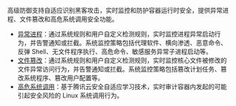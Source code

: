 高级防御支持自适应识别黑客攻击，实时监控和防护容器运行时安全，提供异常进程、文件篡改和高危系统调用安全功能。

- [异常进程](https://cloud.tencent.com/document/product/1285/58370)：通过系统规则和用户自定义检测规则，实时监控进程异常启动行为，并告警通知或拦截。系统监控策略包括代理软件、横向渗透、恶意命令、反弹 Shell、无文件程序执行、高危命令、敏感服务异常子进程启动等。
- [文件篡改](https://cloud.tencent.com/document/product/1285/58373)：通过系统规则和用户自定义检测规则，实时监控核心文件被修改的文件异常访问行为，并告警通知或拦截。系统监控策略包括篡改计划任务、篡改系统程序、篡改用户配置等。
- [高危系统调用](https://cloud.tencent.com/document/product/1285/58377)：基于腾讯云安全自适应学习技术，实时审计容器内发起的可能引起安全风险的 Linux 系统调用行为。
